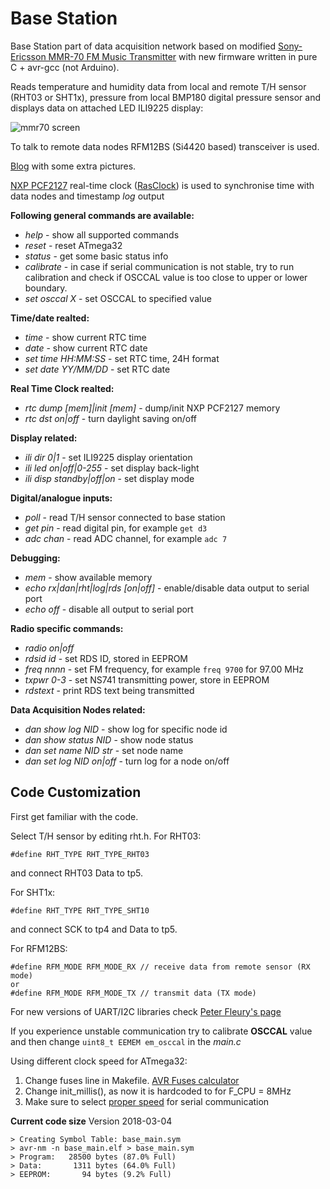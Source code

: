 Base Station
============

Base Station part of data acquisition network based on modified [Sony-Ericsson MMR-70 FM Music Transmitter](http://www.mikrocontroller.net/attachment/140251/MMR70.pdf) with new firmware written in pure C + avr-gcc (not Arduino).

Reads temperature and humidity data from local and remote T/H sensor (RHT03 or SHT1x), pressure from local BMP180 digital pressure sensor and displays data on attached LED ILI9225 display:

![mmr70 screen](http://achilikin.com/github/abs01.png)


To talk to remote data nodes RFM12BS (Si4420 based) transceiver is used.
 
[Blog](http://achilikin.blogspot.ie/2014/06/sony-ericsson-mmr-70-modding-extreme.html) with some extra pictures.

[NXP PCF2127](http://www.nxp.com/documents/data_sheet/PCF2127.pdf) real-time clock ([RasClock](http://afterthoughtsoftware.com/products/rasclock)) is used to synchronise time with data nodes and timestamp *log* output

**Following general commands are available:**
* _help_ - show all supported commands
* _reset_ - reset ATmega32
* _status_ - get some basic status info
* _calibrate_ - in case if serial communication is not stable, try to run calibration and check if OSCCAL value is too close to upper or lower boundary.
* _set osccal X_ - set OSCCAL to specified value

**Time/date realted:**
* _time_ - show current RTC time 
* _date_ - show current RTC date
* _set time HH:MM:SS_ - set RTC time, 24H format
* _set date YY/MM/DD_ - set RTC date

**Real Time Clock realted:**
* _rtc dump [mem]|init [mem]_ - dump/init NXP PCF2127 memory 
* _rtc dst on|off_ - turn daylight saving on/off

**Display related:**
* _ili dir 0|1_ - set ILI9225 display orientation
* _ili led on|off|0-255_ - set display back-light 
* _ili disp standby|off|on_ - set display mode

**Digital/analogue inputs:**
* _poll_ - read T/H sensor connected to base station
* _get pin_ - read digital pin, for example `get d3`
* _adc chan_ - read ADC channel, for example `adc 7`

**Debugging:**
* _mem_ - show available memory
* _echo rx|dan|rht|log|rds [on|off]_ - enable/disable data output to serial port
* _echo off_ - disable all output to serial port

**Radio specific commands:**
* _radio on|off_
* _rdsid id_ - set RDS ID, stored in EEPROM
* _freq nnnn_ - set FM frequency, for example `freq 9700` for 97.00 MHz
* _txpwr 0-3_ - set NS741 transmitting power, store in EEPROM
* _rdstext_ - print RDS text being transmitted

**Data Acquisition Nodes related:**
* _dan show log NID_ - show log for specific node id
* _dan show status NID_ - show node status
* _dan set name NID str_ - set node name
* _dan set log NID on|off_ - turn log for a node on/off


Code Customization
------------------

First get familiar with the code.

Select T/H sensor by editing rht.h. For RHT03:
```
#define RHT_TYPE RHT_TYPE_RHT03
```
and connect RHT03 Data to tp5.

For SHT1x:
```
#define RHT_TYPE RHT_TYPE_SHT10
```
and connect SCK to tp4 and Data to tp5.

For RFM12BS:
```
#define RFM_MODE RFM_MODE_RX // receive data from remote sensor (RX mode)
or
#define RFM_MODE RFM_MODE_TX // transmit data (TX mode)
```

For new versions of UART/I2C libraries check [Peter Fleury's page](http://homepage.hispeed.ch/peterfleury/avr-software.html)

If you experience unstable communication try to calibrate **OSCCAL** value and then change ```uint8_t EEMEM em_osccal``` in the *main.c*

Using different clock speed for ATmega32:

1. Change fuses line in Makefile. [AVR Fuses calculator](http://www.engbedded.com/fusecalc)
2. Change init_millis(), as now it is hardcoded to for F_CPU = 8MHz
3. Make sure to select [proper speed](http://www.wormfood.net/avrbaudcalc.php) for serial communication

**Current code size**
Version 2018-03-04
```
> Creating Symbol Table: base_main.sym
> avr-nm -n base_main.elf > base_main.sym
> Program:   28500 bytes (87.0% Full)
> Data:       1311 bytes (64.0% Full)
> EEPROM:       94 bytes (9.2% Full)
```
